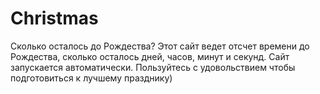 # Christmas
Сколько осталось до Рождества?
Этот сайт ведет отсчет времени до Рождества, сколько осталось дней, часов, минут и секунд.
Сайт запускается автоматически.
Пользуйтесь с удовольствием чтобы подготовиться к лучшему празднику)
